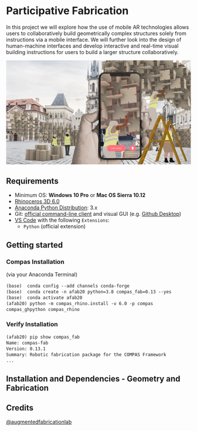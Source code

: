 
# Participative Fabrication


In this project we will explore how the use of mobile AR technologies allows users to collaboratively build geometrically complex structures solely from instructions via a mobile interface. We will further look into the design of human-machine interfaces and develop interactive and real-time visual building instructions for users to build a larger structure collaboratively. 

![Participative_Fabrication](/docs/images/participative_building.jpg)


## Requirements

* Minimum OS: **Windows 10 Pro** or **Mac OS Sierra 10.12**
* [Rhinoceros 3D 6.0](https://www.rhino3d.com/)
* [Anaconda Python Distribution](https://www.anaconda.com/download/): 3.x
* Git: [official command-line client](https://git-scm.com/) and visual GUI (e.g. [Github Desktop](https://desktop.github.com/))
* [VS Code](https://code.visualstudio.com/) with the following `Extensions`:
  * `Python` (official extension)



## Getting started

### Compas Installation 
(via your Anaconda Terminal)
    
    (base)  conda config --add channels conda-forge
    (base)  conda create -n afab20 python=3.8 compas_fab=0.13 --yes
    (base)  conda activate afab20
    (afab20) python -m compas_rhino.install -v 6.0 -p compas compas_ghpython compas_rhino
    
### Verify Installation

    (afab20) pip show compas_fab
    Name: compas-fab
    Version: 0.13.1
    Summary: Robotic fabrication package for the COMPAS Framework
    ...


## Installation and Dependencies - Geometry and Fabrication




Credits
-------------

[@augmentedfabricationlab](https://github.com/augmentedfabricationlab)
